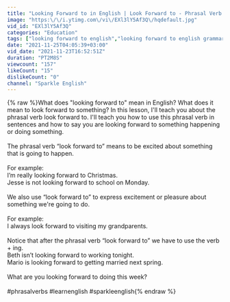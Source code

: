 ```yaml
---
title: "Looking Forward to in English | Look Forward to - Phrasal Verb Meaning, Definition, and Examples"
image: "https:\/\/i.ytimg.com\/vi\/EXl3lY5Af3Q\/hqdefault.jpg"
vid_id: "EXl3lY5Af3Q"
categories: "Education"
tags: ["looking forward to english","looking forward to english grammar","looking forward to use in english"]
date: "2021-11-25T04:05:39+03:00"
vid_date: "2021-11-23T16:52:51Z"
duration: "PT2M8S"
viewcount: "157"
likeCount: "15"
dislikeCount: "0"
channel: "Sparkle English"
---
```

{% raw %}What does &quot;looking forward to&quot; mean in English? What does it mean to look forward to something? In this lesson, I'll teach you about the phrasal verb look forward to. I'll teach you how to use this phrasal verb in sentences and how to say you are looking forward to something happening or doing something.<br /><br />The phrasal verb “look forward to” means to be excited about something that is going to happen.<br /><br />For example:<br />I’m really looking forward to Christmas.<br />Jesse is not looking forward to school on Monday.<br /><br />We also use “look forward to” to express excitement or pleasure about something we're going to do.<br /><br />For example:<br />I always look forward to visiting my grandparents.<br /><br />Notice that after the phrasal verb “look forward to” we have to use the verb + ing.<br />Beth isn’t looking forward to working tonight.<br />Mario is looking forward to getting married next spring.<br /><br />What are you looking forward to doing this week? <br /><br />#phrasalverbs #learnenglish #sparkleenglish{% endraw %}
